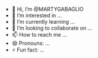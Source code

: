 - 👋 Hi, I’m @MARTYGABAGLIO
- 👀 I’m interested in ...
- 🌱 I’m currently learning ...
- 💞️ I’m looking to collaborate on ...
- 📫 How to reach me ...
- 😄 Pronouns: ...
- ⚡ Fun fact: ...

<!---
MARTYGABAGLIO/MARTYGABAGLIO is a ✨ special ✨ repository because its `README.md` (this file) appears on your GitHub profile.
You can click the Preview link to take a look at your changes.
--->
